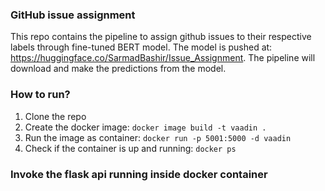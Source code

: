 ### GitHub issue assignment

This repo contains the pipeline to assign github issues to their respective labels through fine-tuned BERT model. The model is pushed at: https://huggingface.co/SarmadBashir/Issue_Assignment. The pipeline will download and make the predictions from the model.

### How to run?

1. Clone the repo
2. Create the docker image: `docker image build -t vaadin .`
3. Run the image as container: `docker run -p 5001:5000 -d vaadin`
4. Check if the container is up and running: `docker ps`

### Invoke the flask api running inside docker container

``` bash

```
